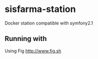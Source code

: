 # sisfarma-station
Docker station compatible with symfony2.1

## Running with
Using Fig <http://www.fig.sh> 
